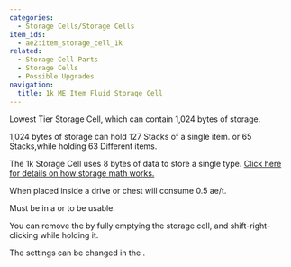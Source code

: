 ```yaml
---
categories:
  - Storage Cells/Storage Cells
item_ids:
  - ae2:item_storage_cell_1k
related:
  - Storage Cell Parts
  - Storage Cells
  - Possible Upgrades
navigation:
  title: 1k ME Item Fluid Storage Cell
---
```


Lowest Tier Storage Cell, which can contain 1,024 bytes of storage.

1,024 bytes of storage can hold 127 Stacks of a single item. or 65
Stacks,while holding 63 Different items.

The 1k Storage Cell uses 8 bytes of data to store a single type. [Click here
for details on how storage math works.](../../storage-cells.md)

When placed inside a drive or chest will consume 0.5 ae/t.

Must be in a <ItemLink id="drive"/> or <ItemLink id="chest"/> to be usable.

You can remove the <ItemLink id="cell_component_1k"/> by fully emptying the storage cell, and shift-right-clicking
while holding it.

The settings can be changed in the <ItemLink id="cell_workbench"/>.

<RecipeFor id="item_storage_cell_1k" />
